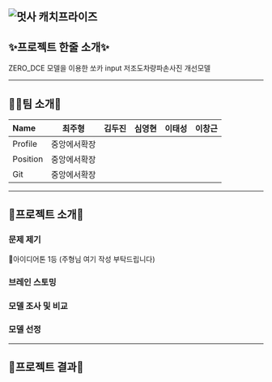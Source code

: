![멋사 캐치프라이즈](https://user-images.githubusercontent.com/66891085/148351155-642ec56e-4843-4e85-8f37-a5c973e55eb8.png)
--------------------------------------------------------------------------
## ✨프로젝트 한줄 소개✨

ZERO_DCE 모델을 이용한 쏘카 input 저조도차량파손사진 개선모델 

--------------------------------------------------------------------------
## 🤽‍♂️팀 소개🤽‍

|Name|최주형|김두진|심영현|이태성|이창근|
|:---|:---:|---:|---:|---:|---:|
|Profile|중앙에서확장||
|Position|중앙에서확장||
|Git|중앙에서확장||

--------------------------------------------------------------------------
## 🍕프로젝트 소개🍕

### 문제 제기

🥇아이디어톤 1등
(주형님 여기 작성 부탁드립니다)

### 브레인 스토밍

### 모델 조사 및 비교

### 모델 선정

--------------------------------------------------------------------------
## 🎉프로젝트 결과🎉

